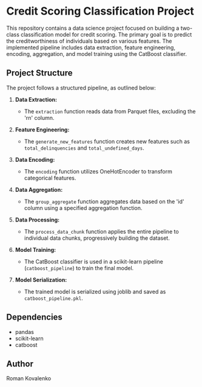 # Credit Scoring Classification Project

This repository contains a data science project focused on building a two-class classification model for credit scoring. The primary goal is to predict the creditworthiness of individuals based on various features. The implemented pipeline includes data extraction, feature engineering, encoding, aggregation, and model training using the CatBoost classifier.

## Project Structure

The project follows a structured pipeline, as outlined below:

1. **Data Extraction:**
   - The `extraction` function reads data from Parquet files, excluding the 'rn' column.

2. **Feature Engineering:**
   - The `generate_new_features` function creates new features such as `total_delinquencies` and `total_undefined_days`.

3. **Data Encoding:**
   - The `encoding` function utilizes OneHotEncoder to transform categorical features.

4. **Data Aggregation:**
   - The `group_aggregate` function aggregates data based on the 'id' column using a specified aggregation function.

5. **Data Processing:**
   - The `process_data_chunk` function applies the entire pipeline to individual data chunks, progressively building the dataset.

6. **Model Training:**
   - The CatBoost classifier is used in a scikit-learn pipeline (`catboost_pipeline`) to train the final model.

7. **Model Serialization:**
   - The trained model is serialized using joblib and saved as `catboost_pipeline.pkl`.

## Dependencies

- pandas
- scikit-learn
- catboost

## Author

Roman Kovalenko
